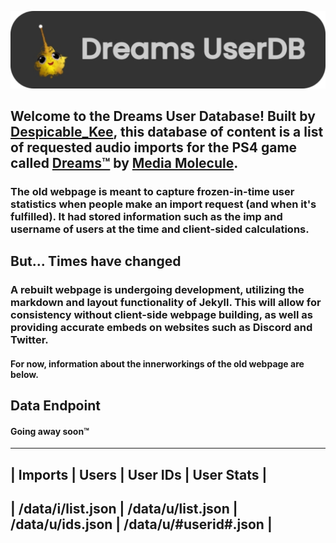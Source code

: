 ![DreamsUserDB Icon](/assets/images/content/9vovibpzt.png)

## Welcome to the Dreams User Database! Built by [Despicable_Kee](https://indreams.me/Despicable_Kee), this database of content is a list of requested audio imports for the PS4 game called [Dreams™](https://store.playstation.com/?resolve=UP9000-CUSA08010_00-DREAMS0000000000) by [Media Molecule](https://mediamolecule.com/).

### The old webpage is meant to capture frozen-in-time user statistics when people make an import request (and when it's fulfilled). It had stored information such as the imp and username of users at the time and client-sided calculations.

## But... Times have changed

### A rebuilt webpage is undergoing development, utilizing the markdown and layout functionality of Jekyll. This will allow for consistency without client-side webpage building, as well as providing accurate embeds on websites such as Discord and Twitter.
#### For now, information about the innerworkings of the old webpage are below.

## Data Endpoint
#### Going away soon™
---
| Imports | Users | User IDs | User Stats |
---
| /data/i/list.json | /data/u/list.json | /data/u/ids.json | /data/u/#userid#.json |
---
